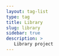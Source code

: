 ```yaml
---
layout: tag-list
type: tag
title: Library
slug: library
sidebar: true
description: >
   Library project
---
```

